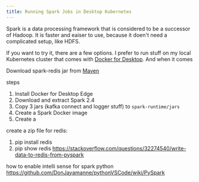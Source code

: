 ```yaml
---
title: Running Spark Jobs in Desktop Kubernetes
---
```


Spark is a data processing framework that is considered to be a successor of Hadoop. It is faster
and eaiser to use, because it doen't need a complicated setup, like HDFS.

If you want to try it, there are a few options. I prefer to run stuff on my local Kubernetes cluster
that comes with [Docker for Desktop](https://docs.docker.com/docker-for-windows/edge-release-notes/).
And when it comes 

Download spark-redis jar from [Maven](https://mvnrepository.com/artifact/com.redislabs/spark-redis/2.3.0)

steps
1. Install Docker for Desktop Edge
2. Download and extract Spark 2.4
3. Copy 3 jars (kafka connect and logger stuff) to `spark-runtime/jars`
4. Create a Spark Docker image
5. Create a 

create a zip file for redis:
1. pip install redis
2. pip show redis
https://stackoverflow.com/questions/32274540/write-data-to-redis-from-pyspark




how to enable intelli sense for spark python
https://github.com/DonJayamanne/pythonVSCode/wiki/PySpark